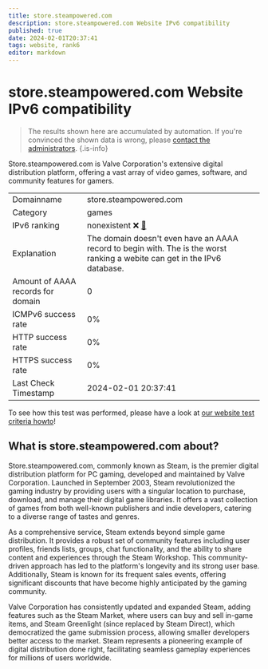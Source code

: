 ```yaml
---
title: store.steampowered.com
description: store.steampowered.com Website IPv6 compatibility
published: true
date: 2024-02-01T20:37:41
tags: website, rank6
editor: markdown
---
```


# store.steampowered.com Website IPv6 compatibility

> The results shown here are accumulated by automation. If you're convinced the shown data is wrong, please [contact the administrators](/howto/chat). 
{.is-info}

Store.steampowered.com is Valve Corporation's extensive digital distribution platform, offering a vast array of video games, software, and community features for gamers.


|   |   |
| - | - |
| Domainname | store.steampowered.com
| Category | games |
| IPv6 ranking | nonexistent :x: [🔗](/howto/ranking) |
| Explanation | The domain doesn't even have an AAAA record to begin with. The is the worst ranking a webite can get in the IPv6 database. |
| Amount of AAAA records for domain | 0 |
| ICMPv6 success rate | 0%|
| HTTP success rate | 0% |
| HTTPS success rate | 0% |
| Last Check Timestamp | 2024-02-01 20:37:41 |

To see how this test was performed, please have a look at [our website test criteria howto](/howto/testcriteria/website)!


## What is store.steampowered.com about?
Store.steampowered.com, commonly known as Steam, is the premier digital distribution platform for PC gaming, developed and maintained by Valve Corporation. Launched in September 2003, Steam revolutionized the gaming industry by providing users with a singular location to purchase, download, and manage their digital game libraries. It offers a vast collection of games from both well-known publishers and indie developers, catering to a diverse range of tastes and genres.

As a comprehensive service, Steam extends beyond simple game distribution. It provides a robust set of community features including user profiles, friends lists, groups, chat functionality, and the ability to share content and experiences through the Steam Workshop. This community-driven approach has led to the platform's longevity and its strong user base. Additionally, Steam is known for its frequent sales events, offering significant discounts that have become highly anticipated by the gaming community.

Valve Corporation has consistently updated and expanded Steam, adding features such as the Steam Market, where users can buy and sell in-game items, and Steam Greenlight (since replaced by Steam Direct), which democratized the game submission process, allowing smaller developers better access to the market. Steam represents a pioneering example of digital distribution done right, facilitating seamless gameplay experiences for millions of users worldwide.


